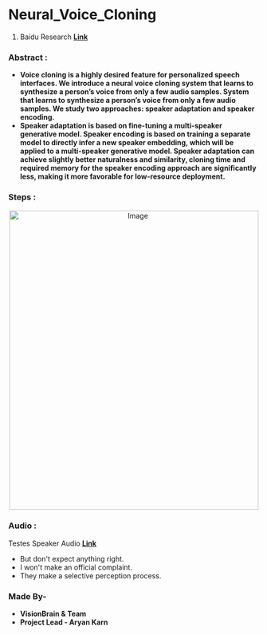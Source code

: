 # Neural_Voice_Cloning
1. Baidu Research **[Link](https://arxiv.org/pdf/1802.06006.pdf)**

### Abstract :
* **Voice cloning is a highly desired feature for personalized speech interfaces. We introduce a neural voice cloning system that learns to synthesize a person’s voice from only a few audio samples. System that learns to synthesize a person’s voice from only a few audio samples. We study two approaches: speaker adaptation and speaker encoding.**
* **Speaker adaptation is based on fine-tuning a multi-speaker generative model. Speaker encoding is based on training a separate model to directly infer a new speaker embedding, which will be applied to a multi-speaker generative model. Speaker adaptation can achieve slightly better naturalness and similarity, cloning time and required memory for the speaker encoding approach are significantly less, making it more favorable for low-resource deployment.**

### Steps :
<p align="center">
    <img src="Img/Workflow.png" alt="Image" width="500" height="600"/>
</p>

### Audio :
Testes Speaker Audio **[Link](https://visionbrain.github.io/voicecloning.github.io/)** 
* But don't expect anything right.
* I won't make an official complaint.
* They make a selective perception process.

### Made By-
* **VisionBrain & Team**
* **Project Lead - Aryan Karn**
